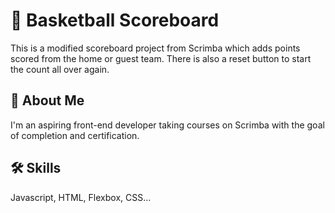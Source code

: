 # 🏀 Basketball Scoreboard

This is a modified scoreboard project from Scrimba which adds points scored from the home or guest team. There is also a reset button to start the count all over again.

## 🚀 About Me

I'm an aspiring front-end developer taking courses on Scrimba with the goal of completion and certification.

## 🛠️ Skills

Javascript, HTML, Flexbox, CSS...
